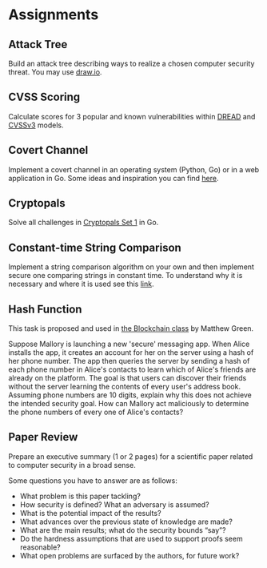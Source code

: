 # Assignments

## Attack Tree
Build an attack tree describing ways to realize a chosen computer security threat. You may use [draw.io](https://michenriksen.com/blog/drawio-for-threat-modeling/).

## CVSS Scoring
Calculate scores for 3 popular and known vulnerabilities within [DREAD](https://msdn.microsoft.com/en-us/library/aa302419.aspx) and [CVSSv3](https://www.first.org/cvss/calculator/3.0) models.

## Covert Channel
Implement a covert channel in an operating system (Python, Go) or in a web application in Go. Some ideas and inspiration you can find [here](https://github.com/cdpxe/Network-Covert-Channels-A-University-level-Course).

## Cryptopals
Solve all challenges in [Cryptopals Set 1](https://cryptopals.com/sets/1) in Go.

## Constant-time String Comparison
Implement a string comparison algorithm on your own and then implement secure one comparing strings in constant time.
To understand why it is necessary and where it is used see this [link](https://github.com/veorq/cryptocoding#compare-secret-strings-in-constant-time).

## Hash Function
This task is proposed and used in [the Blockchain class](https://github.com/matthewdgreen/blockchains/wiki/Assignment-1) by Matthew Green.

Suppose Mallory is launching a new 'secure' messaging app.
When Alice installs the app, it creates an account for her on the server using a hash of her phone number.
The app then queries the server by sending a hash of each phone number in Alice's contacts to learn which of Alice's friends are already on the platform.
The goal is that users can discover their friends without the server learning the contents of every user's address book.
Assuming phone numbers are 10 digits, explain why this does not achieve the intended security goal.
How can Mallory act maliciously to determine the phone numbers of every one of Alice's contacts?

## Paper Review
Prepare an executive summary (1 or 2 pages) for a scientific paper related to computer security in a broad sense.

Some questions you have to answer are as follows:
- What problem is this paper tackling?
- How security is defined? What an adversary is assumed?  
- What is the potential impact of the results?
- What advances over the previous state of knowledge are made?
- What are the main results; what do the security bounds “say”?
- Do the hardness assumptions that are used to support proofs seem reasonable?
- What open problems are surfaced by the authors, for future work?
